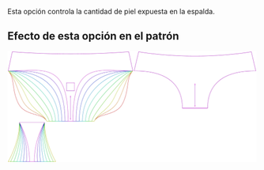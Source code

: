 Esta opción controla la cantidad de piel expuesta en la espalda.



## Efecto de esta opción en el patrón
![Esta imagen muestra el efecto de esta opción superponiendo varias variantes que tienen un valor diferente para esta opción](ursula_backexposure_sample.svg "Efecto de esta opción en el patrón")